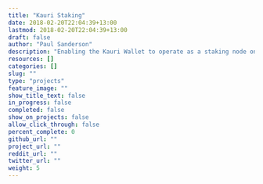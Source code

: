```yaml
---
title: "Kauri Staking"
date: 2018-02-20T22:04:39+13:00
lastmod: 2018-02-20T22:04:39+13:00
draft: false
author: "Paul Sanderson"
description: "Enabling the Kauri Wallet to operate as a staking node on your desktop or remotely on a Raspberry Pi."
resources: []
categories: []
slug: ""
type: "projects"
feature_image: ""
show_title_text: false
in_progress: false
completed: false
show_on_projects: false
allow_click_through: false
percent_complete: 0
github_url: ""
project_url: ""
reddit_url: ""
twitter_url: ""
weight: 5
---
```


